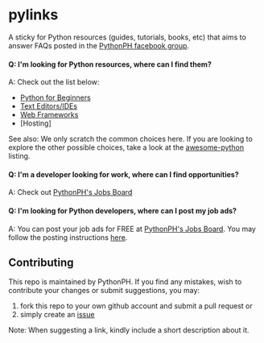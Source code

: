 # pylinks
A sticky for Python resources (guides, tutorials, books, etc) that aims to answer FAQs posted in the [PythonPH facebook group](https://www.facebook.com/groups/pythonph/).

#### Q: I'm looking for Python resources, where can I find them?
A: Check out the list below:
- [Python for Beginners](https://github.com/pythonph/pylinks/blob/master/basic-python.md)
- [Text Editors/IDEs](https://github.com/pythonph/pylinks/blob/master/text-editors-ides.md)
- [Web Frameworks](https://github.com/pythonph/pylinks/blob/master/web-frameworks.md)
- [Hosting]

See also:
We only scratch the common choices here. If you are looking to explore the other
possible choices, take a look at the [awesome-python](https://github.com/vinta/awesome-python)
listing.

#### Q: I'm a developer looking for work, where can I find opportunities?
A: Check out [PythonPH's Jobs Board](http://jobs.python.ph/)

#### Q: I'm looking for Python developers, where can I post my job ads?
A: You can post your job ads for FREE at [PythonPH's Jobs Board](http://jobs.python.ph/). You may follow the posting instructions [here](https://github.com/pythonph/pylinks/blob/master/jobs-board.md).

## Contributing
This repo is maintained by PythonPH. If you find any mistakes, wish to contribute your changes or submit suggestions, you may:
1. fork this repo to your own github account and submit a pull request or 
2. simply create an [issue](https://github.com/pythonph/pylinks/issues)

Note: When suggesting a link, kindly include a short description about it.

